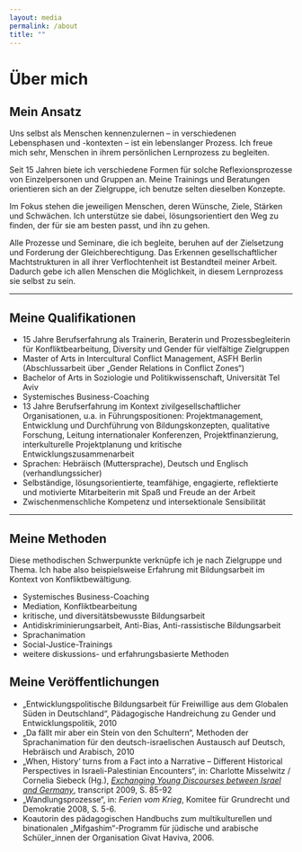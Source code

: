 ```yaml
---
layout: media
permalink: /about
title: ""
---
```

# Über mich

## Mein Ansatz

Uns selbst als Menschen kennenzulernen – in verschiedenen Lebensphasen und -kontexten – ist ein lebenslanger Prozess. Ich freue mich sehr, Menschen in ihrem persönlichen Lernprozess zu begleiten.

Seit 15 Jahren biete ich verschiedene Formen für solche Reflexionsprozesse von Einzelpersonen und Gruppen an. Meine Trainings und Beratungen orientieren sich an der Zielgruppe, ich benutze selten dieselben Konzepte.

Im Fokus stehen die jeweiligen Menschen, deren Wünsche, Ziele, Stärken und Schwächen. Ich unterstütze sie dabei, lösungsorientiert den Weg zu finden, der für sie am besten passt, und ihn zu gehen.

Alle Prozesse und Seminare, die ich begleite, beruhen auf der Zielsetzung und Forderung der Gleichberechtigung. Das Erkennen gesellschaftlicher Machtstrukturen in all ihrer Verflochtenheit ist Bestandteil meiner Arbeit. Dadurch gebe ich allen Menschen die Möglichkeit, in diesem Lernprozess sie selbst zu sein.

---

## Meine Qualifikationen

- 15 Jahre Berufserfahrung als Trainerin, Beraterin und Prozessbegleiterin für Konfliktbearbeitung, Diversity und Gender für vielfältige Zielgruppen
- Master of Arts in Intercultural Conflict Management, ASFH Berlin (Abschlussarbeit über „Gender Relations in Conflict Zones“)
- Bachelor of Arts in Soziologie und Politikwissenschaft, Universität Tel Aviv
- Systemisches Business-Coaching
- 13 Jahre Berufserfahrung im Kontext zivilgesellschaftlicher Organisationen, u.a. in Führungspositionen: Projektmanagement, Entwicklung und Durchführung von Bildungskonzepten, qualitative Forschung, Leitung internationaler Konferenzen, Projektfinanzierung, interkulturelle Projektplanung und kritische Entwicklungszusammenarbeit
- Sprachen: Hebräisch (Muttersprache), Deutsch und Englisch (verhandlungssicher)
- Selbständige, lösungsorientierte, teamfähige, engagierte, reflektierte und motivierte Mitarbeiterin mit Spaß und Freude an der Arbeit
- Zwischenmenschliche Kompetenz und intersektionale Sensibilität

---

## Meine Methoden

Diese methodischen Schwerpunkte verknüpfe ich je nach Zielgruppe und Thema. Ich habe also beispielsweise Erfahrung mit Bildungsarbeit im Kontext von Konfliktbewältigung.

- Systemisches Business-Coaching
- Mediation, Konfliktbearbeitung
- kritische, und diversitätsbewusste Bildungsarbeit
- Antidiskriminierungsarbeit, Anti-Bias, Anti-rassistische Bildungsarbeit
- Sprachanimation
- Social-Justice-Trainings
- weitere diskussions- und erfahrungsbasierte Methoden

## Meine Veröffentlichungen

* „Entwicklungspolitische Bildungsarbeit für Freiwillige aus dem Globalen Süden in Deutschland“, Pädagogische Handreichung zu Gender und Entwicklungspolitik, 2010
* „Da fällt mir aber ein Stein von den Schultern“, Methoden der Sprachanimation für den deutsch-israelischen Austausch auf Deutsch, Hebräisch und Arabisch, 2010
* „When, History‘ turns from a Fact into a Narrative –  Different Historical Perspectives in Israeli-Palestinian Encounters“, in: Charlotte Misselwitz / Cornelia Siebeck (Hg.), [*Exchanging Young Discourses between Israel and Germany*](http://www.transcript-verlag.de/978-3-8376-1273-8/dissonant-memories-fragmented-present), transcript 2009, S. 85-92
* „Wandlungsprozesse“, in: *Ferien vom Krieg*, Komitee für Grundrecht und Demokratie 2008, S. 5-6.
* Koautorin des pädagogischen Handbuchs zum multikulturellen und binationalen „Mifgashim“-Programm für jüdische und arabische Schüler_innen der Organisation Givat Haviva, 2006.
